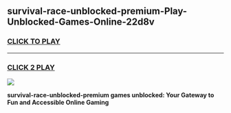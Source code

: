 
## survival-race-unblocked-premium-Play-Unblocked-Games-Online-22d8v
<h3>
<a href="https://premium76.site?title=survival-race-unblocked-premium&ref=25A">CLICK TO PLAY</a></h3>
<hr>

<h3>
<a href="https://premium76.site?title=survival-race-unblocked-premium&ref=25A">CLICK 2 PLAY</a>
  
</h3>

<a href="https://premium76.site?title=survival-race-unblocked-premium&ref=25A"><img src="https://clearcache.store/games.png"></a>


**survival-race-unblocked-premium games unblocked: Your Gateway to Fun and Accessible Online Gaming**
